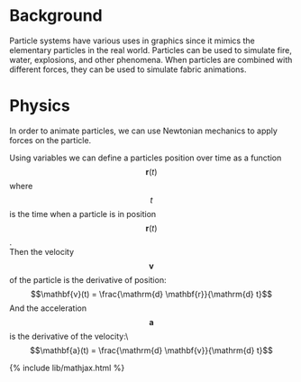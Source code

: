 # Background

Particle systems have various uses in graphics since it mimics the elementary particles in the real world. Particles can be used to simulate fire, water, explosions, and other phenomena. When particles are combined with different forces, they can be used to simulate fabric animations.

# Physics

In order to animate particles, we can use Newtonian mechanics to apply forces on the particle.

Using variables we can define a particles position over time as a function $$\mathbf{r}(t)$$ where $$t$$ is the time when a particle is in position $$\mathbf{r}(t)$$.\
Then the velocity $$\mathbf{v}$$ of the particle is the derivative of position:\
$$\mathbf{v}(t) = \frac{\mathrm{d} \mathbf{r}}{\mathrm{d} t}$$
And the acceleration $$\mathbf{a}$$ is the derivative of the velocity:\ 
$$\mathbf{a}(t) = \frac{\mathrm{d} \mathbf{v}}{\mathrm{d} t}$$


{% include lib/mathjax.html %}
